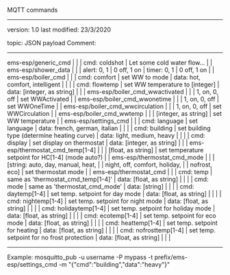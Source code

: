 MQTT commands
*************

version: 1.0
last modified: 23/3/2020

topic:                            JSON payload             		Comment: 
*******************************************************************************************************************************
ems-esp/generic_cmd              |                                     |
                                 | cmd: coldshot	               | Let some cold water flow...
                                 |                                     |
ems-esp/shower_data              |                                     |
                                 | alert: 0, 1                         | 0 off, 1 on
                                 | timer: 0, 1	                       | 0 off, 1 on
                                 |                                     |
ems-esp/boiler_cmd               |                                     |
                                 | cmd: comfort                        | set WW to mode
                                 |   data: hot, comfort, intelligent   | 
                                 |                                     |
                                 | cmd: flowtemp                       | set WW temperature to [integer]
                                 |   data: [integer, as string]        | 
                                 |                                     |
ems-esp/boiler_cmd_wwactivated   |                                     |
                                 | 1, on, 0, off                       | set WWActivated
                                 |                                     |
ems-esp/boiler_cmd_wwonetime     |                                     |
                                 | 1, on, 0, off                       | set WWOneTime
                                 |                                     |
ems-esp/boiler_cmd_wwcirculation |                                     |
                                 | 1, on, 0, off                       | set WWCirculation
                                 |                                     |
ems-esp/boiler_cmd_wwtemp        |                                     |
                                 | [integer, as string]                | set WW temperature 
                                 |                                     |
ems-esp/settings_cmd             |                                     |
                                 | cmd: language                       | set language
                                 |   data: french, german, italian     | 
                                 |                                     |
                                 | cmd: building                       | set building type (determine heating curve)
                                 |   data: light, medium, heavy        | 
                                 |                                     |
                                 | cmd: display                        | set display on thermostat
                                 |   data: [integer, as string]        | 
                                 |                                     |
ems-esp/thermostat_cmd_temp[1-4] |                                     |
                                 | [float, as string]                  | set temperature setpoint for HC[1-4] (mode auto?)
                                 |                                     |
ems-esp/thermostat_cmd_mode      |                                     |
                                 | [string: auto, day, manual, heat,   |
                                 |  night, off, comfort, holiday,      | 
                                 |  nofrost, eco]                      | set thermostat mode
                                 |                                     |
ems-esp/thermostat_cmd           |                                     |
                                 | cmd: temp                           | same as 'thermostat_cmd_temp[1-4]'
                                 |   data: [float, as string]          | 
                                 |                                     |
                                 | cmd: mode                           | same as 'thermostat_cmd_mode'
                                 |   data: [string]                    | 
                                 |                                     |
                                 | cmd: daytemp[1-4]                   | set temp. setpoint for day mode
                                 |   data: [float, as string]          |
                                 |                                     |
                                 | cmd: nightemp[1-4]                  | set temp. setpoint for night mode
                                 |   data: [float, as string]          |
                                 |                                     |
                                 | cmd: holidaytemp[1-4]               | set temp. setpoint for holiday mode
                                 |   data: [float, as string]          |
                                 |                                     |
                                 | cmd: ecotemp[1-4]                   | set temp. setpoint for eco mode
                                 |   data: [float, as string]          |
                                 |                                     |
                                 | cmd: heattemp[1-4]                  | set temp. setpoint for heating
                                 |   data: [float, as string]          |
                                 |                                     |
                                 | cmd: nofrosttemp[1-4]               | set temp. setpoint for no frost protection
                                 |   data: [float, as string]          |
                                 |                                     |
*******************************************************************************************************************************

Example: 
  mosquitto_pub -u username -P mypass -t prefix/ems-esp/settings_cmd -m "{\"cmd\":\"building\",\"data\":\"heavy\"}"
